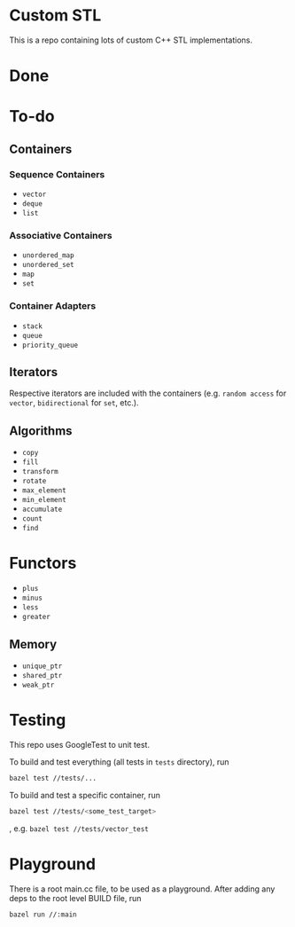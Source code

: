 # Custom STL

This is a repo containing lots of custom C++ STL implementations.

# Done


# To-do

## Containers

### Sequence Containers

- `vector`
- `deque`
- `list`

### Associative Containers

- `unordered_map`
- `unordered_set`
- `map`
- `set`

### Container Adapters

- `stack`
- `queue`
- `priority_queue`


## Iterators
Respective iterators are included with the containers (e.g. `random access` for `vector`, `bidirectional` for `set`, etc.).


## Algorithms
- `copy`
- `fill`
- `transform`
- `rotate`
- `max_element`
- `min_element`
- `accumulate`
- `count`
- `find`

# Functors

- `plus`
- `minus`
- `less`
- `greater`


## Memory

- `unique_ptr`
- `shared_ptr`
- `weak_ptr`




# Testing
This repo uses GoogleTest to unit test.

To build and test everything (all tests in `tests` directory), run
```bash
bazel test //tests/...
```

To build and test a specific container, run
```bash
bazel test //tests/<some_test_target>
```
, e.g. `bazel test //tests/vector_test`

# Playground
There is a root main.cc file, to be used as a playground.
After adding any deps to the root level BUILD file, run
```bash
bazel run //:main
```
